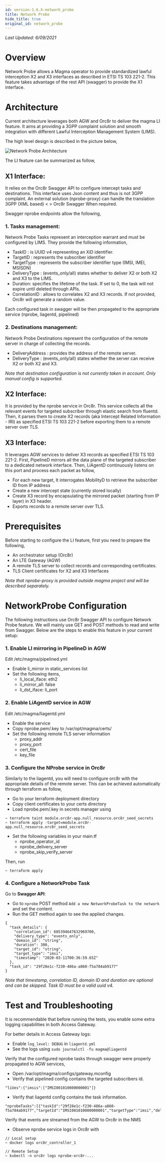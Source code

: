 ```yaml
---
id: version-1.6.X-network_probe
title: Network Probe
hide_title: true
original_id: network_probe
---
```


*Last Updated: 6/09/2021*

# Overview
Network Probe allows a Magma operator to provide standardized lawful interception X2 and X3 interfaces as described in ETSI TS 103 221-2. This feature takes advantage of the rest API (swagger) to provide the X1 interface.

# Architecture
Current architecture leverages both AGW and Orc8r to deliver the magma LI feature. It aims at providing a 3GPP complaint solution and smooth integration with different Lawful Interception Management System (LIMS).

The high level design is described in the picture below,

![Network Probe Architecture](../../../docs/assets/lte/network_probe_architecture.png "Network Probe Architecture")

The LI feature can be summarized as follow,

## X1 Interface:
It relies on the Orc8r Swagger API to configure intercept tasks and destinations. This interface uses Json content and thus is not 3GPP complaint. An external solution (nprobe-proxy) can handle the translation 3GPP (XML based) <  > Orc8r Swagger When required.

Swagger nprobe endpoints allow the following,

### 1. Tasks management:
Network Probe Tasks represent an interception warrant and must be configured by LIMS. They provide the following information,
* TaskID : is UUID v4 representing an XiD identifier.
* TargetID : represents the subscriber identifier
* TargetType : represents the subscriber identifier type (IMSI, IMEI, MSISDN)
* DeliveryType : (events_only/all) states whether to deliver X2 or both X2 and X3 to the LIMS.
* Duration: specifies the lifetime of the task. If set to 0, the task will not expire until deleted through APIs.
* CorrelationID : allows to correlates X2 and X3 records. If not provided, Orc8r will generate a random value.

Each configured task in swagger will be then propagated to the appropriate service (nprobe, liagentd, pipelined)

### 2. Destinations management:
Network Probe Destinations represent the configuration of the remote server in charge of collecting the records.
* DeliveryAddress : provides the address of the remote server.
* DeliveryType : (events_only/all) states whether the server can receive X2 or both X2 and X3.

*Note that destination configuration is not currently taken in account. Only manual config is supported.*

## X2 Interface:
It is provided by the nprobe service in Orc8r. This service collects all the relevant events for targeted subscriber through elastic search from fluentd. Then, it parses them to create X2 records (aka Intercept Related Information - IRI) as specified ETSI TS 103 221-2 before exporting them to a remote server over TLS.

## X3 Interface:
It leverages AGW services to deliver X3 records as specified ETSI TS 103 221-2.
First, PipelineD mirrors all the data plane of the targeted subscriber to a dedicated network interface. Then, LiAgentD continuously listens on this port and process each packet as follow,

* For each new target, It interrogates MobilityD to retrieve the subscriber ID from IP address
* Create a new intercept state (currently stored locally)
* Create X3 record by encapsulating the mirrored packet (starting from IP layer) in X3 header.
* Exports records to a remote server over TLS.

# Prerequisites
Before starting to configure the LI feature, first you need to prepare the following,
- An orchestrator setup (Orc8r)
- An LTE Gateway (AGW)
- A remote TLS server to collect records and corresponding certificates.
- TLS Client certificates for X2 and X3 Interfaces

*Note that nprobe-proxy is provided outside magma project and will be described separately.*

# NetworkProbe Configuration
The following instructions use Orc8r Swagger API to configure Network Probe feature.
We will mainly use GET and POST methods to read and write from Swagger.
Below are the steps to enable this feature in your current setup:

### 1. Enable LI mirroring in PipelineD in AGW
Edit /etc/magma/pipelined.yml
- Enable li_mirror in static_services list
- Set the following items,
  - li_local_iface: eth2
  - li_mirror_all: false
  - li_dst_iface: li_port

### 2. Enable LiAgentD service in AGW
Edit /etc/magma/liagentd.yml
- Enable the service
- Copy nprobe.pem/.key to /var/opt/magma/certs/
- Set the following remote TLS server information
  - proxy_addr
  - proxy_port
  - cert_file
  - key_file


### 3. Configure the NProbe service in Orc8r
Similarly to the liagentd, you will need to configure orc8r with the appropriate details of
the remote server. This can be achieved automatically through terraform as follow,
- Go to your terraform deployment directory
- Copy client certificates to your certs directory
- Load nprobe.pem/.key in secrets manager using
```
~ terraform taint module.orc8r-app.null_resource.orc8r_seed_secrets
~ terraform apply -target=module.orc8r-app.null_resource.orc8r_seed_secrets
```

- Set the following variables in your main.tf
  - nprobe_operator_id
  - nprobe_delivery_server
  - nprobe_skip_verify_server

Then, run
```
~ terraform apply
```

### 4. Configure a NetworkProbe Task
Go to **Swagger API**:
- Go to `nprobe` POST method `Add a new NetworkProbeTask to the network` and set the content.
- Run the GET method again to see the applied changes.

```
{
  "task_details": {
    "correlation_id": 605394647632969700,
    "delivery_type": "events_only",
    "domain_id": "string",
    "duration": 300,
    "target_id": "string",
    "target_type": "imsi",
    "timestamp": "2020-03-11T00:36:59.65Z"
  },
  "task_id": "29f28e1c-f230-486a-a860-f5a784ab9177"
}
```

*Note that timestamp, correlation ID, domain ID and duration are optional and can be skipped. Task ID must be a valid uuid v4.*

# Test and Troubleshooting
It is recommendable that before running the tests, you enable some extra logging capabilities in both Access Gateway.

For better details in Access Gateway logs:
- Enable `log_level: DEBUG` in `liagentd.yml`
- See the logs using `sudo journalctl -fu magma@liagentd`

Verify that the configured nprobe tasks through swagger were properly propagated to AGW services,
- Open /var/opt/magma/configs/gateway.mconfig
- Verify that pipelined config contains the targeted subscribers id.
```
"liUes":{"imsis":["IMSI001010000000001"]}
```
- Verify that liagentd config contains the task information.
```
"nprobeTasks":[{"taskId":"29f28e1c-f230-486a-a860-f5a784ab9177","targetId":"IMSI001010000000001","targetType":"imsi","deliveryType":"events_only","correlationId":"605394647632070000"}]
```

Verify that events are streamed from the AGW to Orc8r in the NMS
- Observe nprobe service logs in Orc8r with
```
// Local setup
~ docker logs orc8r_controller_1
```

```
// Remote Setup
~ kubectl -n orc8r logs nprobe-orc8r-...
```
